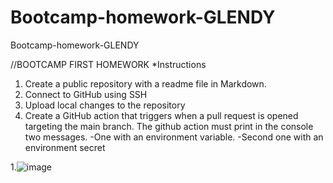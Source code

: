 # Bootcamp-homework-GLENDY
Bootcamp-homework-GLENDY


//BOOTCAMP FIRST HOMEWORK
*Instructions
1. Create a public repository with a readme file in Markdown.
2. Connect to GitHub using SSH
3. Upload local changes to the repository
4. Create a GitHub action that triggers when a pull request is opened targeting the main branch. The github action must print in the console two messages.
   -One with an environment variable.
   -Second one with an environment secret

1.![image](https://github.com/user-attachments/assets/2a64c017-71e3-4572-9616-2ff68ba20be5)
